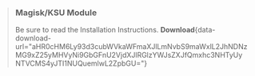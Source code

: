 > ### Magisk/KSU Module
> Be sure to read the Installation Instructions.
> **Download**{data-download-url="aHR0cHM6Ly93d3cubWVkaWFmaXJlLmNvbS9maWxlL2JhNDNzMG9xZ25yMHVyNi9GbGFnU2VjdXJlRGlzYWJsZXJfQmxhc3NHTyUyNTVCMS4yJTI1NUQuemlwL2ZpbGU="}
